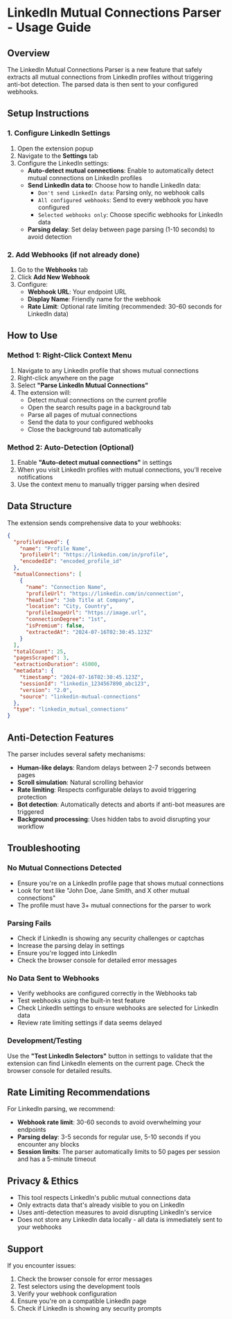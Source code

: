 # LinkedIn Mutual Connections Parser - Usage Guide

## Overview

The LinkedIn Mutual Connections Parser is a new feature that safely extracts all mutual connections from LinkedIn profiles without triggering anti-bot detection. The parsed data is then sent to your configured webhooks.

## Setup Instructions

### 1. Configure LinkedIn Settings

1. Open the extension popup
2. Navigate to the **Settings** tab
3. Configure the LinkedIn settings:
   - **Auto-detect mutual connections**: Enable to automatically detect mutual connections on LinkedIn profiles
   - **Send LinkedIn data to**: Choose how to handle LinkedIn data:
     - `Don't send LinkedIn data`: Parsing only, no webhook calls
     - `All configured webhooks`: Send to every webhook you have configured
     - `Selected webhooks only`: Choose specific webhooks for LinkedIn data
   - **Parsing delay**: Set delay between page parsing (1-10 seconds) to avoid detection

### 2. Add Webhooks (if not already done)

1. Go to the **Webhooks** tab
2. Click **Add New Webhook**
3. Configure:
   - **Webhook URL**: Your endpoint URL
   - **Display Name**: Friendly name for the webhook
   - **Rate Limit**: Optional rate limiting (recommended: 30-60 seconds for LinkedIn data)

## How to Use

### Method 1: Right-Click Context Menu

1. Navigate to any LinkedIn profile that shows mutual connections
2. Right-click anywhere on the page
3. Select **"Parse LinkedIn Mutual Connections"**
4. The extension will:
   - Detect mutual connections on the current profile
   - Open the search results page in a background tab
   - Parse all pages of mutual connections
   - Send the data to your configured webhooks
   - Close the background tab automatically

### Method 2: Auto-Detection (Optional)

1. Enable **"Auto-detect mutual connections"** in settings
2. When you visit LinkedIn profiles with mutual connections, you'll receive notifications
3. Use the context menu to manually trigger parsing when desired

## Data Structure

The extension sends comprehensive data to your webhooks:

```json
{
  "profileViewed": {
    "name": "Profile Name",
    "profileUrl": "https://linkedin.com/in/profile",
    "encodedId": "encoded_profile_id"
  },
  "mutualConnections": [
    {
      "name": "Connection Name",
      "profileUrl": "https://linkedin.com/in/connection",
      "headline": "Job Title at Company",
      "location": "City, Country",
      "profileImageUrl": "https://image.url",
      "connectionDegree": "1st",
      "isPremium": false,
      "extractedAt": "2024-07-16T02:30:45.123Z"
    }
  ],
  "totalCount": 25,
  "pagesScraped": 3,
  "extractionDuration": 45000,
  "metadata": {
    "timestamp": "2024-07-16T02:30:45.123Z",
    "sessionId": "linkedin_1234567890_abc123",
    "version": "2.0",
    "source": "linkedin-mutual-connections"
  },
  "type": "linkedin_mutual_connections"
}
```

## Anti-Detection Features

The parser includes several safety mechanisms:

- **Human-like delays**: Random delays between 2-7 seconds between pages
- **Scroll simulation**: Natural scrolling behavior
- **Rate limiting**: Respects configurable delays to avoid triggering protection
- **Bot detection**: Automatically detects and aborts if anti-bot measures are triggered
- **Background processing**: Uses hidden tabs to avoid disrupting your workflow

## Troubleshooting

### No Mutual Connections Detected

- Ensure you're on a LinkedIn profile page that shows mutual connections
- Look for text like "John Doe, Jane Smith, and X other mutual connections"
- The profile must have 3+ mutual connections for the parser to work

### Parsing Fails

- Check if LinkedIn is showing any security challenges or captchas
- Increase the parsing delay in settings
- Ensure you're logged into LinkedIn
- Check the browser console for detailed error messages

### No Data Sent to Webhooks

- Verify webhooks are configured correctly in the Webhooks tab
- Test webhooks using the built-in test feature
- Check LinkedIn settings to ensure webhooks are selected for LinkedIn data
- Review rate limiting settings if data seems delayed

### Development/Testing

Use the **"Test LinkedIn Selectors"** button in settings to validate that the extension can find LinkedIn elements on the current page. Check the browser console for detailed results.

## Rate Limiting Recommendations

For LinkedIn parsing, we recommend:

- **Webhook rate limit**: 30-60 seconds to avoid overwhelming your endpoints
- **Parsing delay**: 3-5 seconds for regular use, 5-10 seconds if you encounter any blocks
- **Session limits**: The parser automatically limits to 50 pages per session and has a 5-minute timeout

## Privacy & Ethics

- This tool respects LinkedIn's public mutual connections data
- Only extracts data that's already visible to you on LinkedIn
- Uses anti-detection measures to avoid disrupting LinkedIn's service
- Does not store any LinkedIn data locally - all data is immediately sent to your webhooks

## Support

If you encounter issues:

1. Check the browser console for error messages
2. Test selectors using the development tools
3. Verify your webhook configuration
4. Ensure you're on a compatible LinkedIn page
5. Check if LinkedIn is showing any security prompts